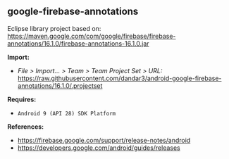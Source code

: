 ## google-firebase-annotations

Eclipse library project based on:<br/>
https://maven.google.com/com/google/firebase/firebase-annotations/16.1.0/firebase-annotations-16.1.0.jar

**Import:**
- _File > Import... > Team > Team Project Set > URL:_<br/>
  https://raw.githubusercontent.com/dandar3/android-google-firebase-annotations/16.1.0/.projectset

**Requires:**
- `Android 9 (API 28) SDK Platform`

**References:**
- https://firebase.google.com/support/release-notes/android
- https://developers.google.com/android/guides/releases